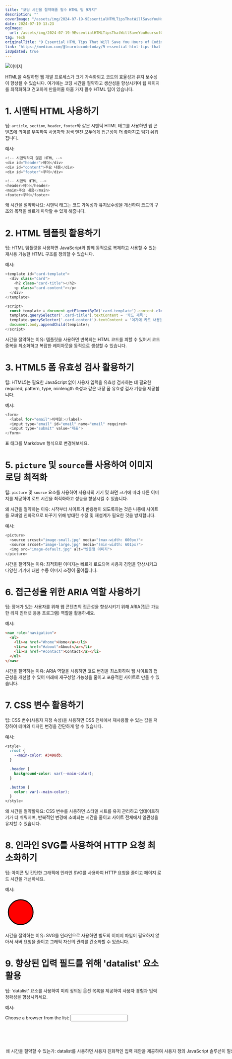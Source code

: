 ```yaml
---
title: "코딩 시간을 절약해줄 필수 HTML 팁 9가지"
description: ""
coverImage: "/assets/img/2024-07-19-9EssentialHTMLTipsThatWillSaveYouHoursofCoding_0.png"
date: 2024-07-19 13:23
ogImage: 
  url: /assets/img/2024-07-19-9EssentialHTMLTipsThatWillSaveYouHoursofCoding_0.png
tag: Tech
originalTitle: "9 Essential HTML Tips That Will Save You Hours of Coding"
link: "https://medium.com/@learntocodetoday/9-essential-html-tips-that-will-save-you-hours-of-coding-8717516e8c80"
isUpdated: true
---
```





![이미지](/assets/img/2024-07-19-9EssentialHTMLTipsThatWillSaveYouHoursofCoding_0.png)

HTML을 숙달하면 웹 개발 프로세스가 크게 가속화되고 코드의 효율성과 유지 보수성이 향상될 수 있습니다. 여기에는 코딩 시간을 절약하고 생산성을 향상시키며 웹 페이지를 최적화하고 견고하게 만들어줄 아홉 가지 필수 HTML 팁이 있습니다.

# 1. 시맨틱 HTML 사용하기

팁: `article`, `section`, `header`, `footer`와 같은 시맨틱 HTML 태그를 사용하면 웹 콘텐츠에 의미를 부여하여 사용자와 검색 엔진 모두에게 접근성이 더 좋아지고 읽기 쉬워집니다.

<div class="content-ad"></div>

예시:

```js
<!-- 시맨틱하지 않은 HTML -->
<div id="header">헤더</div>
<div id="content">주요 내용</div>
<div id="footer">푸터</div>

<!-- 시맨틱 HTML -->
<header>헤더</header>
<main>주요 내용</main>
<footer>푸터</footer>
```

왜 시간을 절약하나요: 시맨틱 태그는 코드 가독성과 유지보수성을 개선하여 코드의 구조와 목적을 빠르게 파악할 수 있게 해줍니다.

# 2. HTML 템플릿 활용하기

<div class="content-ad"></div>

팁: HTML 템플릿을 사용하면 JavaScript와 함께 동적으로 복제하고 사용할 수 있는 재사용 가능한 HTML 구조를 정의할 수 있습니다.

예시:

```js
<template id="card-template">
  <div class="card">
    <h2 class="card-title"></h2>
    <p class="card-content"></p>
  </div>
</template>

<script>
  const template = document.getElementById('card-template').content.cloneNode(true);
  template.querySelector('.card-title').textContent = '카드 제목';
  template.querySelector('.card-content').textContent = '여기에 카드 내용을 입력하세요.';
  document.body.appendChild(template);
</script>
```

시간을 절약하는 이유: 템플릿을 사용하면 반복되는 HTML 코드를 피할 수 있어서 코드 중복을 최소화하고 복잡한 레이아웃을 동적으로 생성할 수 있습니다.

<div class="content-ad"></div>

# 3. HTML5 **폼 유효성 검사** 활용하기

팁: HTML5는 필요한 JavaScript 없이 사용자 입력을 유효성 검사하는 데 필요한 required, pattern, type, minlength 속성과 같은 내장 폼 유효성 검사 기능을 제공합니다.

예시:

```js
<form>
  <label for="email">이메일:</label>
  <input type="email" id="email" name="email" required>
  <input type="submit" value="제출">
</form>
```

<div class="content-ad"></div>

표 태그를 Markdown 형식으로 변경해보세요.

<div class="content-ad"></div>


# 5. `picture` 및 `source`를 사용하여 이미지 로딩 최적화

팁: `picture` 및 `source` 요소를 사용하여 사용자의 기기 및 화면 크기에 따라 다른 이미지를 제공하여 로드 시간을 최적화하고 성능을 향상시킬 수 있습니다.

왜 시간을 절약하는 이유: 시작부터 사이트가 반응형이 되도록하는 것은 나중에 사이트를 모바일 친화적으로 바꾸기 위해 방대한 수정 및 재설계가 필요한 것을 방지합니다.


<div class="content-ad"></div>

예시:

```js
<picture>
  <source srcset="image-small.jpg" media="(max-width: 600px)">
  <source srcset="image-large.jpg" media="(min-width: 601px)">
  <img src="image-default.jpg" alt="반응형 이미지">
</picture>
```

시간을 절약하는 이유: 최적화된 이미지는 빠르게 로드되어 사용자 경험을 향상시키고 다양한 기기에 대한 수동 이미지 조정이 줄어듭니다.

# 6. 접근성을 위한 ARIA 역할 사용하기

<div class="content-ad"></div>

팁: 장애가 있는 사용자를 위해 웹 콘텐츠의 접근성을 향상시키기 위해 ARIA(접근 가능한 리치 인터넷 응용 프로그램) 역할을 활용하세요.

예시:

```html
<nav role="navigation">
  <ul>
    <li><a href="#home">Home</a></li>
    <li><a href="#about">About</a></li>
    <li><a href="#contact">Contact</a></li>
  </ul>
</nav>
```

시간을 절약하는 이유: ARIA 역할을 사용하면 코드 변경을 최소화하여 웹 사이트의 접근성을 개선할 수 있어 미래에 재구성할 가능성을 줄이고 포용적인 사이트로 만들 수 있습니다.

<div class="content-ad"></div>

# 7. CSS 변수 활용하기

팁: CSS 변수(사용자 지정 속성)을 사용하면 CSS 전체에서 재사용할 수 있는 값을 저장하여 테마와 디자인 변경을 간단하게 할 수 있습니다.

예시:

```css
<style>
  :root {
    --main-color: #3498db;
  }

  .header {
    background-color: var(--main-color);
  }

  .button {
    color: var(--main-color);
  }
</style>
```

<div class="content-ad"></div>

왜 시간을 절약할까요: CSS 변수를 사용하면 스타일 시트를 유지 관리하고 업데이트하기가 더 쉬워지며, 반복적인 변경에 소비되는 시간을 줄이고 사이트 전체에서 일관성을 유지할 수 있습니다.

# 8. 인라인 SVG를 사용하여 HTTP 요청 최소화하기

팁: 아이콘 및 간단한 그래픽에 인라인 SVG를 사용하여 HTTP 요청을 줄이고 페이지 로드 시간을 개선하세요.

예시:

<div class="content-ad"></div>


<!-- 인라인 SVG -->
<svg width="100" height="100">
  <circle cx="50" cy="50" r="40" stroke="black" stroke-width="3" fill="red" />
</svg>


시간을 절약하는 이유: SVG를 인라인으로 사용하면 별도의 이미지 파일이 필요하지 않아서 서버 요청을 줄이고 그래픽 자산의 관리를 간소화할 수 있습니다.

# 9. 향상된 입력 필드를 위해 'datalist' 요소 활용

팁: 'datalist' 요소를 사용하여 미리 정의된 옵션 목록을 제공하여 사용자 경험과 입력 정확성을 향상시키세요.


<div class="content-ad"></div>

예시:


<label for="browser">Choose a browser from the list:</label>
<input list="browsers" id="browser" name="browser">
<datalist id="browsers">
  <option value="Chrome">
  <option value="Firefox">
  <option value="Safari">
  <option value="Edge">
  <option value="Opera">
</datalist>


왜 시간을 절약할 수 있는가: `datalist`를 사용하면 사용자 친화적인 입력 제안을 제공하여 사용자 정의 JavaScript 솔루션이 필요하지 않도록하여 양식 디자인을 간단하게 만들 수 있습니다.

# 결론

<div class="content-ad"></div>

이 중요한 HTML 팁들을 업무에 효과적으로 적용하면 작업 효율과 코드 품질이 크게 향상될 수 있어요. 최신 HTML5 기능, 의미론적 요소, 그리고 좋은 관행을 활용하면 코딩 시간을 줄이고 웹 페이지를 견고하고 접근성이 좋고 유지보수가 용이하게 할 수 있어요. 이러한 팁들을 개발하면서 염두에 두고 생산성이 급상승하는 걸 볼 수 있을 거예요.